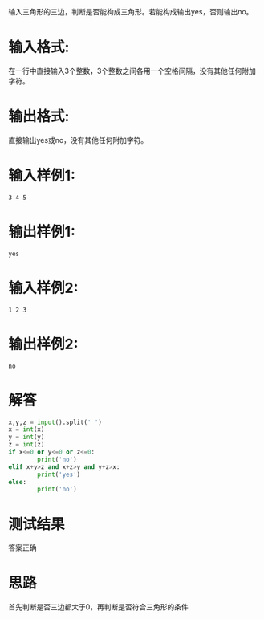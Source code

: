 输入三角形的三边，判断是否能构成三角形。若能构成输出yes，否则输出no。
# 输入格式:
在一行中直接输入3个整数，3个整数之间各用一个空格间隔，没有其他任何附加字符。
# 输出格式:
直接输出yes或no，没有其他任何附加字符。
# 输入样例1:
`3 4 5`
# 输出样例1:
`yes`
# 输入样例2:
`1 2 3`
# 输出样例2:
`no`
# 解答
```python
x,y,z = input().split(' ')
x = int(x)
y = int(y)
z = int(z)
if x<=0 or y<=0 or z<=0:
        print('no')
elif x+y>z and x+z>y and y+z>x:
        print('yes')
else:
        print('no')                
```
# 测试结果
答案正确
# 思路
首先判断是否三边都大于0，再判断是否符合三角形的条件
